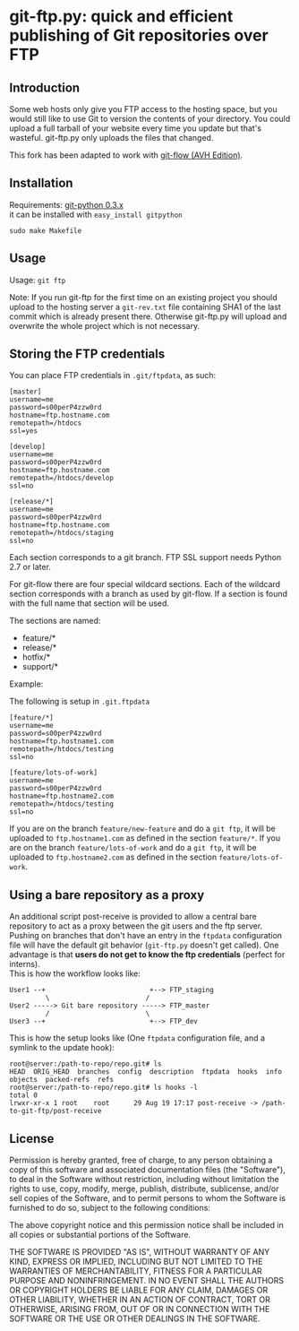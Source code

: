 git-ftp.py: quick and efficient publishing of Git repositories over FTP
=======================================================================

Introduction
------------

Some web hosts only give you FTP access to the hosting space, but
you would still like to use Git to version the contents of your
directory.  You could upload a full tarball of your website every
time you update but that's wasteful.  git-ftp.py only uploads the
files that changed.

This fork has been adapted to work with [git-flow (AVH Edition)](http://bit.ly/S2k1S2).

Installation
------------
Requirements: [git-python 0.3.x](http://gitorious.org/git-python)  
it can be installed with `easy_install gitpython`

`sudo make Makefile`

Usage
-----
Usage: `git ftp`

Note: If you run git-ftp for the first time on an existing project 
you should upload to the hosting server a `git-rev.txt` file containing 
SHA1 of the last commit which is already present there. Otherwise git-ftp.py 
will upload and overwrite the whole project which is not necessary.

Storing the FTP credentials
---------------------------

You can place FTP credentials in `.git/ftpdata`, as such:

    [master]
    username=me
    password=s00perP4zzw0rd
    hostname=ftp.hostname.com
    remotepath=/htdocs
    ssl=yes

    [develop]
    username=me
    password=s00perP4zzw0rd
    hostname=ftp.hostname.com
    remotepath=/htdocs/develop
    ssl=no

    [release/*]
    username=me
    password=s00perP4zzw0rd
    hostname=ftp.hostname.com
    remotepath=/htdocs/staging
    ssl=no

Each section corresponds to a git branch. FTP SSL support needs Python
2.7 or later.

For git-flow there are four special wildcard sections. Each of the wildcard 
section corresponds with a branch as used by git-flow. If a section is found 
with the full name that section will be used.

The sections are named:
- feature/*
- release/*
- hotfix/*
- support/*

Example:

The following is setup in `.git.ftpdata`
 
    [feature/*]
    username=me
    password=s00perP4zzw0rd
    hostname=ftp.hostname1.com
    remotepath=/htdocs/testing
    ssl=no

    [feature/lots-of-work]
    username=me
    password=s00perP4zzw0rd
    hostname=ftp.hostname2.com
    remotepath=/htdocs/testing
    ssl=no

If you are on the branch `feature/new-feature` and do a `git ftp`, it will be 
uploaded to `ftp.hostname1.com` as defined in the section `feature/*`. If you 
are on the branch `feature/lots-of-work` and do a `git ftp`, it will be 
uploaded to `ftp.hostname2.com` as defined in the 
section `feature/lots-of-work`.

Using a bare repository as a proxy
----------------------------------

An additional script post-receive is provided to allow a central bare repository
to act as a proxy between the git users and the ftp server.  
Pushing on branches that don't have an entry in the `ftpdata` configuration file
will have the default git behavior (`git-ftp.py` doesn't get called).
One advantage is that **users do not get to know the ftp credentials** (perfect for interns).  
This is how the workflow looks like:

    User1 --+                          +--> FTP_staging
             \                        /
    User2 -----> Git bare repository -----> FTP_master
             /                        \
    User3 --+                          +--> FTP_dev

This is how the setup looks like (One `ftpdata` configuration file, and a symlink to the update hook):

    root@server:/path-to-repo/repo.git# ls
    HEAD  ORIG_HEAD  branches  config  description  ftpdata  hooks  info  objects  packed-refs  refs
    root@server:/path-to-repo/repo.git# ls hooks -l
    total 0
    lrwxr-xr-x 1 root    root      29 Aug 19 17:17 post-receive -> /path-to-git-ftp/post-receive


License
--------

Permission is hereby granted, free of charge, to any person
obtaining a copy of this software and associated documentation
files (the "Software"), to deal in the Software without
restriction, including without limitation the rights to use,
copy, modify, merge, publish, distribute, sublicense, and/or sell
copies of the Software, and to permit persons to whom the
Software is furnished to do so, subject to the following
conditions:

The above copyright notice and this permission notice shall be
included in all copies or substantial portions of the Software.

THE SOFTWARE IS PROVIDED "AS IS", WITHOUT WARRANTY OF ANY KIND,
EXPRESS OR IMPLIED, INCLUDING BUT NOT LIMITED TO THE WARRANTIES
OF MERCHANTABILITY, FITNESS FOR A PARTICULAR PURPOSE AND
NONINFRINGEMENT. IN NO EVENT SHALL THE AUTHORS OR COPYRIGHT
HOLDERS BE LIABLE FOR ANY CLAIM, DAMAGES OR OTHER LIABILITY,
WHETHER IN AN ACTION OF CONTRACT, TORT OR OTHERWISE, ARISING
FROM, OUT OF OR IN CONNECTION WITH THE SOFTWARE OR THE USE OR
OTHER DEALINGS IN THE SOFTWARE.
